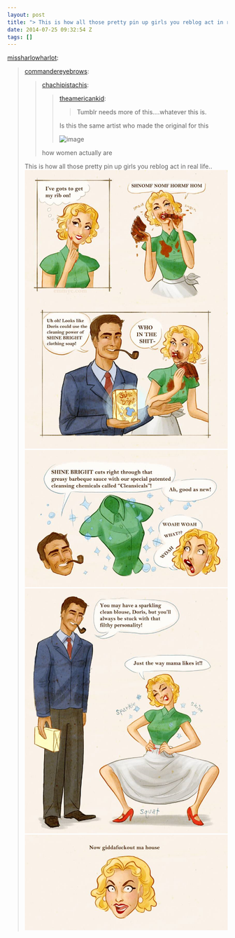 ```yaml
---
layout: post
title: "> This is how all those pretty pin up girls you reblog act in real life.."
date: 2014-07-25 09:32:54 Z
tags: []
---
```

[missharlowharlot](http://missharlowharlot.tumblr.com/post/82704051954/commandereyebrows-chachipistachis):

> [commandereyebrows](http://commandereyebrows.tumblr.com/post/62641962273/chachipistachis-theamericankid-tumblr-needs):
> 
> > [chachipistachis](http://chachipistachis.tumblr.com/post/54218909712/theamericankid-tumblr-needs-more-of):
> > 
> > > [theamericankid](http://theamericankid.com/post/50529088111/tumblr-needs-more-of-this-whatever-this-is):
> > > 
> > > > Tumblr needs more of this….whatever this is.
> > > 
> > > Is this the same artist who made the original for this
> > > 
> > > ![image](https://66.media.tumblr.com/1837009b5f0203b2fff97d90580f310e/tumblr_inline_mp6ki8tQHB1qz4rgp.gif)
> > 
> > how women actually are
> 
> This is how all those pretty pin up girls you reblog act in real life..
![](/media/2014/07/92815681386_0.png)
![](/media/2014/07/92815681386_1.png)
![](/media/2014/07/92815681386_2.png)
![](/media/2014/07/92815681386_3.png)
